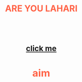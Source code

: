 <!DOCTYPE html>
<html>
<head>
<title>contact us</title>
<style>
 body {
 background-image: url(love.JPEG);
 background-size:cover;
 }
 </style>


</head>
<body>
<center><h1 style="color:Tomato;">ARE YOU LAHARI</h1></center>
<h3 style="color:Tomato;"></h3<input type="text"placeholder="first name"><br><br>
 <center><h2><a href="file:///C:/Users/DELL/OneDrive/Desktop/lahari/avthar.html" 
target="_blank">click me</a></h2><center>
</body>
</html>


# aim
